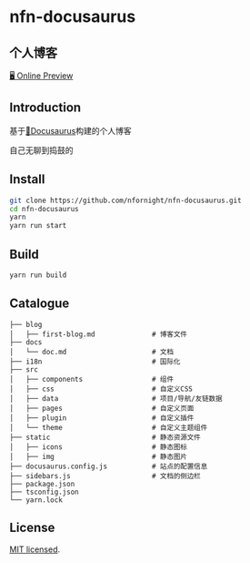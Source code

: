 
# nfn-docusaurus

## 个人博客

<a href="https://docs.nfornight.fun">🖥 Online Preview</a>

## Introduction

基于[🦖Docusaurus](https://docusaurus.io/)构建的个人博客

自己无聊到捣鼓的

## Install

```sh
git clone https://github.com/nfornight/nfn-docusaurus.git
cd nfn-docusaurus
yarn
yarn run start
```

## Build

```sh
yarn run build
```

## Catalogue

```tree
├── blog                           
│   ├── first-blog.md              # 博客文件
├── docs                           
│   └── doc.md                     # 文档             
├── i18n                           # 国际化
├── src
│   ├── components                 # 组件
│   ├── css                        # 自定义CSS
│   ├── data                       # 项目/导航/友链数据
│   ├── pages                      # 自定义页面
│   ├── plugin                     # 自定义插件
│   └── theme                      # 自定义主题组件
├── static                         # 静态资源文件
│   ├── icons                      # 静态图标
│   ├── img                        # 静态图片
├── docusaurus.config.js           # 站点的配置信息
├── sidebars.js                    # 文档的侧边栏
├── package.json
├── tsconfig.json
└── yarn.lock
```

## License

[MIT licensed](https://github.com/kuizuo/blog/blob/main/LICENSE).
